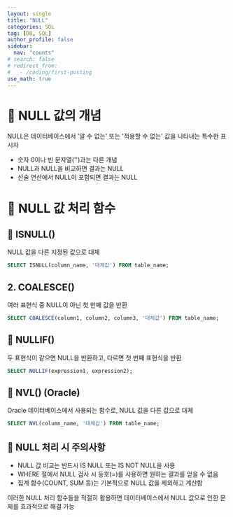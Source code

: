 ```yaml
---
layout: single
title: "NULL"
categories: SQL
tag: [DB, SQL]
author_profile: false
sidebar:
  nav: "counts"
# search: false
# redirect_from:
#   - /coding/first-posting
use_math: true
---
```


# 👑 NULL 값의 개념

NULL은 데이터베이스에서 '알 수 없는' 또는 '적용할 수 없는' 값을 나타내는 특수한 표시자

- 숫자 0이나 빈 문자열('')과는 다른 개념
- NULL과 NULL을 비교하면 결과는 NULL
- 산술 연산에서 NULL이 포함되면 결과는 NULL

# 👑 NULL 값 처리 함수

## 🌟 ISNULL()

NULL 값을 다른 지정된 값으로 대체

```sql
SELECT ISNULL(column_name, '대체값') FROM table_name;
```

## 2. COALESCE()

여러 표현식 중 NULL이 아닌 첫 번째 값을 반환

```sql
SELECT COALESCE(column1, column2, column3, '대체값') FROM table_name;
```

## 🌟 NULLIF()

두 표현식이 같으면 NULL을 반환하고, 다르면 첫 번째 표현식을 반환

```sql
SELECT NULLIF(expression1, expression2);
```

## 🌟 NVL() (Oracle)

Oracle 데이터베이스에서 사용되는 함수로, NULL 값을 다른 값으로 대체

```sql
SELECT NVL(column_name, '대체값') FROM table_name;
```

## 🌟 NULL 처리 시 주의사항

- NULL 값 비교는 반드시 IS NULL 또는 IS NOT NULL을 사용
- WHERE 절에서 NULL 검사 시 등호(=)를 사용하면 원하는 결과를 얻을 수 없음
- 집계 함수(COUNT, SUM 등)는 기본적으로 NULL 값을 제외하고 계산함

이러한 NULL 처리 함수들을 적절히 활용하면 데이터베이스에서 NULL 값으로 인한 문제를 효과적으로 해결 가능
